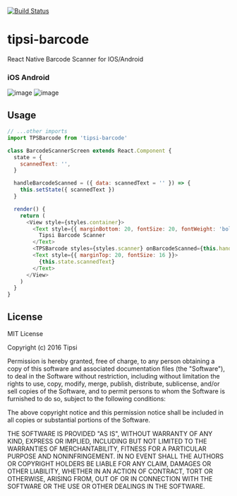 [![Build Status](https://travis-ci.org/tipsi/tipsi-barcode.svg?branch=master)](https://travis-ci.org/tipsi/tipsi-barcode)

# tipsi-barcode
React Native Barcode Scanner for IOS/Android

### iOS                                 Android
![image](https://cloud.githubusercontent.com/assets/1788245/20975154/9a6bcda0-bcaf-11e6-9a42-6584e1beeb49.png)
![image](https://cloud.githubusercontent.com/assets/1788245/21138338/a1457552-c13e-11e6-9d1f-42ad42834b09.png)

## Usage
```js
// ...other imports
import TPSBarcode from 'tipsi-barcode'

class BarcodeScannerScreen extends React.Component {
  state = {
    scannedText: '',
  }

  handleBarcodeScanned = ({ data: scannedText = '' }) => {
    this.setState({ scannedText })
  }

  render() {
    return (
      <View style={styles.container}>
        <Text style={{ marginBottom: 20, fontSize: 20, fontWeight: 'bold' }}>
          Tipsi Barcode Scanner
        </Text>
        <TPSBarcode styles={styles.scanner} onBarcodeScanned={this.handleBarcodeScanned} />
        <Text style={{ marginTop: 20, fontSize: 16 }}>
          {this.state.scannedText}
        </Text>
      </View>
    )
  }
}
```

## License

MIT License

Copyright (c) 2016 Tipsi

Permission is hereby granted, free of charge, to any person obtaining a copy
of this software and associated documentation files (the "Software"), to deal
in the Software without restriction, including without limitation the rights
to use, copy, modify, merge, publish, distribute, sublicense, and/or sell
copies of the Software, and to permit persons to whom the Software is
furnished to do so, subject to the following conditions:

The above copyright notice and this permission notice shall be included in all
copies or substantial portions of the Software.

THE SOFTWARE IS PROVIDED "AS IS", WITHOUT WARRANTY OF ANY KIND, EXPRESS OR
IMPLIED, INCLUDING BUT NOT LIMITED TO THE WARRANTIES OF MERCHANTABILITY,
FITNESS FOR A PARTICULAR PURPOSE AND NONINFRINGEMENT. IN NO EVENT SHALL THE
AUTHORS OR COPYRIGHT HOLDERS BE LIABLE FOR ANY CLAIM, DAMAGES OR OTHER
LIABILITY, WHETHER IN AN ACTION OF CONTRACT, TORT OR OTHERWISE, ARISING FROM,
OUT OF OR IN CONNECTION WITH THE SOFTWARE OR THE USE OR OTHER DEALINGS IN THE
SOFTWARE.

